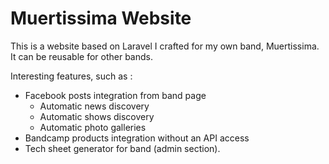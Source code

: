 # Muertissima Website

This is a website based on Laravel I crafted for my own band, Muertissima.
It can be reusable for other bands.

Interesting features, such as :
- Facebook posts integration from band page
  - Automatic news discovery
  - Automatic shows discovery
  - Automatic photo galleries
- Bandcamp products integration without an API access
- Tech sheet generator for band (admin section).
